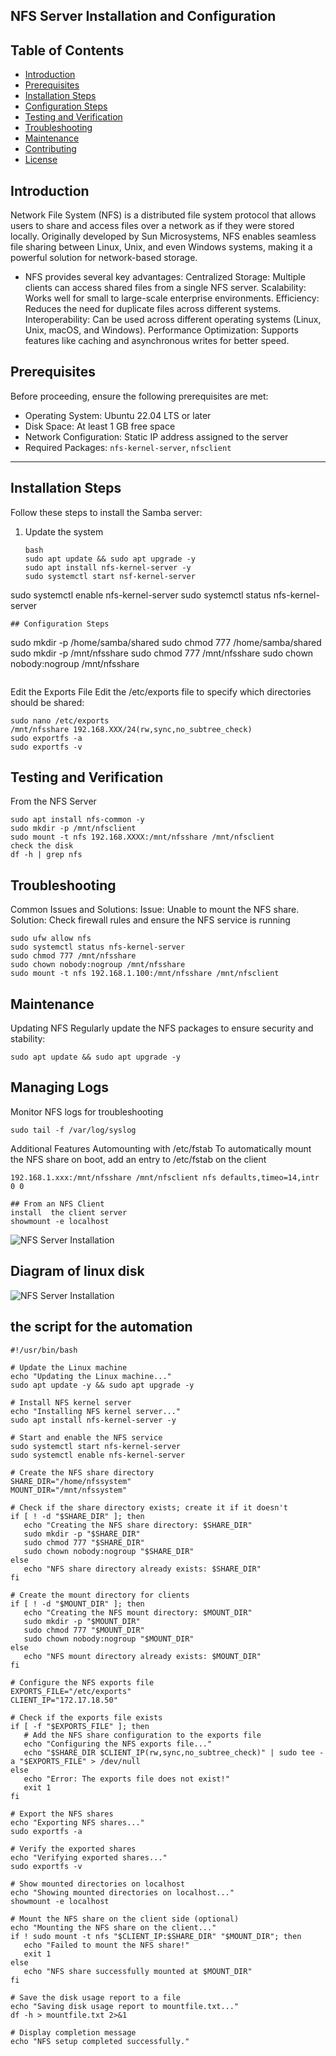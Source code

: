 ##  NFS Server Installation and Configuration
## Table of Contents
- [Introduction](#introduction)
- [Prerequisites](#prerequisites)
- [Installation Steps](#installation-steps)
- [Configuration Steps](#configuration-steps)
- [Testing and Verification](#testing-and-verification)
- [Troubleshooting](#troubleshooting)
- [Maintenance](#maintenance)
- [Contributing](#contributing)
- [License](#license)

## Introduction
Network File System (NFS) is a distributed file system protocol that allows users to share and access files over a network as if
they were stored locally. Originally developed by Sun Microsystems, NFS enables seamless file sharing between Linux, Unix, 
and even Windows systems, making it a powerful solution for network-based storage.
- NFS provides several key advantages:
Centralized Storage: Multiple clients can access shared files from a single NFS server.
Scalability: Works well for small to large-scale enterprise environments.
Efficiency: Reduces the need for duplicate files across different systems.
Interoperability: Can be used across different operating systems (Linux, Unix, macOS, and Windows).
Performance Optimization: Supports features like caching and asynchronous writes for better speed.

## Prerequisites
Before proceeding, ensure the following prerequisites are met:
- Operating System: Ubuntu 22.04 LTS or later
- Disk Space: At least 1 GB free space
- Network Configuration: Static IP address assigned to the server
- Required Packages: `nfs-kernel-server`, `nfsclient`

---

## Installation Steps
Follow these steps to install the Samba server:

1. Update the system

   ```
   bash
   sudo apt update && sudo apt upgrade -y
   sudo apt install nfs-kernel-server -y
   sudo systemctl start nsf-kernel-server
  sudo systemctl enable nfs-kernel-server
  sudo systemctl status nfs-kernel-server
  
  ```
## Configuration Steps
```
sudo mkdir -p /home/samba/shared
sudo chmod 777 /home/samba/shared
sudo mkdir -p /mnt/nfsshare
sudo chmod 777 /mnt/nfsshare
sudo chown nobody:nogroup /mnt/nfsshare

```
```
Edit the Exports File
Edit the /etc/exports file to specify which directories should be shared:
```
sudo nano /etc/exports
/mnt/nfsshare 192.168.XXX/24(rw,sync,no_subtree_check)
sudo exportfs -a
sudo exportfs -v

```
## Testing and Verification
From the NFS Server



```
sudo apt install nfs-common -y
sudo mkdir -p /mnt/nfsclient
sudo mount -t nfs 192.168.XXXX:/mnt/nfsshare /mnt/nfsclient
check the disk
df -h | grep nfs
```
## Troubleshooting
Common Issues and Solutions:
Issue: Unable to mount the NFS share.
Solution: Check firewall rules and ensure the NFS service is running

```
sudo ufw allow nfs
sudo systemctl status nfs-kernel-server
sudo chmod 777 /mnt/nfsshare
sudo chown nobody:nogroup /mnt/nfsshare
sudo mount -t nfs 192.168.1.100:/mnt/nfsshare /mnt/nfsclient

````
## Maintenance 
Updating NFS
Regularly update the NFS packages to ensure security and stability:
```
sudo apt update && sudo apt upgrade -y
```

## Managing Logs
Monitor NFS logs for troubleshooting

```
sudo tail -f /var/log/syslog
```
Additional Features
Automounting with /etc/fstab
To automatically mount the NFS share on boot, add an entry to /etc/fstab on the client

```
192.168.1.xxx:/mnt/nfsshare /mnt/nfsclient nfs defaults,timeo=14,intr 0 0

```


```
## From an NFS Client
install  the client server
showmount -e localhost
```

![NFS Server Installation](https://github.com/rukevweubio/NFS-Server-Installation-and-Configuration/raw/master/Screenshot%20(419).png)
## Diagram of linux disk 
![NFS Server Installation](https://github.com/rukevweubio/NFS-Server-Installation-and-Configuration/blob/master/Screenshot%20(416).png)





 ## the script for the automation
 ```
#!/usr/bin/bash

# Update the Linux machine
echo "Updating the Linux machine..."
sudo apt update -y && sudo apt upgrade -y

# Install NFS kernel server
echo "Installing NFS kernel server..."
sudo apt install nfs-kernel-server -y

# Start and enable the NFS service
sudo systemctl start nfs-kernel-server
sudo systemctl enable nfs-kernel-server

# Create the NFS share directory
SHARE_DIR="/home/nfssystem"
MOUNT_DIR="/mnt/nfssystem"

# Check if the share directory exists; create it if it doesn't
if [ ! -d "$SHARE_DIR" ]; then
    echo "Creating the NFS share directory: $SHARE_DIR"
    sudo mkdir -p "$SHARE_DIR"
    sudo chmod 777 "$SHARE_DIR"
    sudo chown nobody:nogroup "$SHARE_DIR"
else
    echo "NFS share directory already exists: $SHARE_DIR"
fi

# Create the mount directory for clients
if [ ! -d "$MOUNT_DIR" ]; then
    echo "Creating the NFS mount directory: $MOUNT_DIR"
    sudo mkdir -p "$MOUNT_DIR"
    sudo chmod 777 "$MOUNT_DIR"
    sudo chown nobody:nogroup "$MOUNT_DIR"
else
    echo "NFS mount directory already exists: $MOUNT_DIR"
fi

# Configure the NFS exports file
EXPORTS_FILE="/etc/exports"
CLIENT_IP="172.17.18.50"

# Check if the exports file exists
if [ -f "$EXPORTS_FILE" ]; then
    # Add the NFS share configuration to the exports file
    echo "Configuring the NFS exports file..."
    echo "$SHARE_DIR $CLIENT_IP(rw,sync,no_subtree_check)" | sudo tee -a "$EXPORTS_FILE" > /dev/null
else
    echo "Error: The exports file does not exist!"
    exit 1
fi

# Export the NFS shares
echo "Exporting NFS shares..."
sudo exportfs -a

# Verify the exported shares
echo "Verifying exported shares..."
sudo exportfs -v

# Show mounted directories on localhost
echo "Showing mounted directories on localhost..."
showmount -e localhost

# Mount the NFS share on the client side (optional)
echo "Mounting the NFS share on the client..."
if ! sudo mount -t nfs "$CLIENT_IP:$SHARE_DIR" "$MOUNT_DIR"; then
    echo "Failed to mount the NFS share!"
    exit 1
else
    echo "NFS share successfully mounted at $MOUNT_DIR"
fi

# Save the disk usage report to a file
echo "Saving disk usage report to mountfile.txt..."
df -h > mountfile.txt 2>&1

# Display completion message
echo "NFS setup completed successfully."

```

